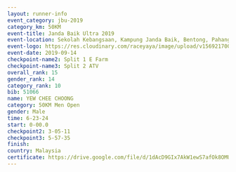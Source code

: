 ```yaml
---
layout: runner-info 
event_category: jbu-2019 
category_km: 50KM 
event-title: Janda Baik Ultra 2019
event-location: Sekolah Kebangsaan, Kampung Janda Baik, Bentong, Pahang, Malaysia 
event-logo: https://res.cloudinary.com/raceyaya/image/upload/v1569217009/logo/janda-baik_vch1pc.jpg 
event-date: 2019-09-14 
checkpoint-name2: Split 1 E Farm 
checkpoint-name3: Split 2 ATV 
overall_rank: 15
gender_rank: 14
category_rank: 10
bib: 51066
name: YEW CHEE CHOONG
category: 50KM Men Open
gender: Male
time: 6-23-24
start: 0-00.0
checkpoint2: 3-05-11
checkpoint3: 5-57-35
finish: 
country: Malaysia
certificate: https://drive.google.com/file/d/1dAcD9GIx7AkW1ewS7afOk8OMUqOpk2mL/view?usp=sharing
---
```

